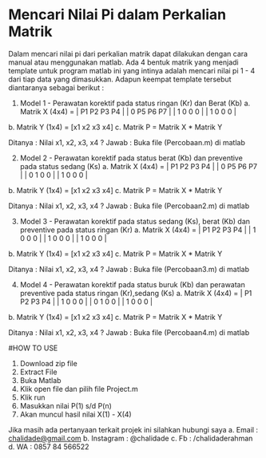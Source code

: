 # Mencari Nilai Pi dalam Perkalian Matrik
Dalam mencari nilai pi dari perkalian matrik dapat dilakukan dengan cara manual atau menggunakan matlab. Ada 4 bentuk matrik yang menjadi template untuk program matlab ini yang intinya adalah mencari nilai pi 1 - 4 dari tiap data yang dimasukkan. Adapun keempat template tersebut diantaranya sebagai berikut :

1. Model 1 - Perawatan korektif pada status ringan (Kr) dan Berat (Kb)
  a. Matrik X (4x4) = | P1 P2 P3 P4 |
                      | 0  P5 P6 P7 |
                      | 1  0  0  0  |
                      | 1  0  0  0  |
                
  b. Matrik Y (1x4) = [x1 x2 x3 x4]
  c. Matrik P       = Matrik X * Matrik Y
  
  Ditanya : Nilai x1, x2, x3, x4 ?
  Jawab   : Buka file (Percobaan.m) di matlab
  
2. Model 2 - Perawatan korektif pada status berat (Kb) dan preventive pada status sedang (Ks)
  a. Matrik X (4x4) = | P1 P2 P3 P4 |
                      | 0  P5 P6 P7 |
                      | 0  1  0  0  |
                      | 1  0  0  0  |
                
  b. Matrik Y (1x4) = [x1 x2 x3 x4]
  c. Matrik P       = Matrik X * Matrik Y
  
  Ditanya : Nilai x1, x2, x3, x4 ?
  Jawab   : Buka file (Percobaan2.m) di matlab
  
3. Model 3 - Perawatan korektif pada status sedang (Ks), berat (Kb) dan preventive pada status ringan (Kr)
  a. Matrik X (4x4) = | P1 P2 P3 P4 |
                      | 1  0  0  0  |
                      | 1  0  0  0  |
                      | 1  0  0  0  |
                
  b. Matrik Y (1x4) = [x1 x2 x3 x4]
  c. Matrik P       = Matrik X * Matrik Y
  
  Ditanya : Nilai x1, x2, x3, x4 ?
  Jawab   : Buka file (Percobaan3.m) di matlab
  
4. Model 4 - Perawatan korektif pada status buruk (Kb) dan perawatan preventive pada status ringan (Kr),sedang (Ks)
  a. Matrik X (4x4) = | P1 P2 P3 P4 |
                      | 1  0  0  0  |
                      | 0  1  0  0  |
                      | 1  0  0  0  |
                
  b. Matrik Y (1x4) = [x1 x2 x3 x4]
  c. Matrik P       = Matrik X * Matrik Y
  
  Ditanya : Nilai x1, x2, x3, x4 ?
  Jawab   : Buka file (Percobaan4.m) di matlab  
  
  
  #HOW TO USE 
  1. Download zip file
  2. Extract File 
  3. Buka Matlab 
  4. Klik open file dan pilih file Project.m
  5. Klik run
  6. Masukkan nilai P(1) s/d P(n)
  7. Akan muncul hasil nilai X(1) - X(4)
  
  Jika masih ada pertanyaan terkait projek ini silahkan hubungi saya
  a. Email     : chalidade@gmail.com
  b. Instagram : @chalidade
  c. Fb        : /chalidaderahman
  d. WA        : 0857 84 566522
